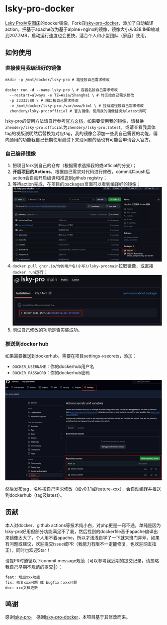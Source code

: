 # lsky-pro-docker
[Lsky Pro兰空图床](https://github.com/lsky-org/lsky-pro)的docker镜像，Fork自[lsky-pro-docker](https://github.com/hellodk34/lsky-pro-docker)，添加了自动编译action，把基于apache改为基于alpine+nginx的镜像，镜像大小从838.1MB缩减到207.7MB，启动运行速度也会更快，适合个人和小型团队（家庭）使用。

## 如何使用

### 直接使用我编译好的镜像
```shell
mkdir -p /mnt/docker/lsky-pro # 路径按自己需求修改

docker run -d --name lsky-pro \ # 容器名按自己需求修改
  --restart=always -e TZ=Asia/Shanghai \ # 时区按自己需求修改
  -p 33333:80 \ # 端口按自己需求修改
  -v /mnt/docker/lsky-pro:/var/www/html \ # 挂载路径按自己需求修改
  zhendery/lsky-pro:official # 官方镜像，使用我的镜像替换为latest即可
```
lsky-pro的使用方法请自行参考[官方文档](https://docs.lsky.pro/guide/getting-started)，如果要使用我的镜像，请替换`zhendery/lsky-pro:official`为`zhendery/lsky-pro:latest`，或请查看我具体tag的发版说明然后替换为对应tag，我的镜像会添加一些我自己需要的功能，偏向通用的功能我自己长期使用测试下来没问题的话也有可能会申请合入官方。

### 自己编译镜像

1. 把项目fork到自己的仓库（根据需求选择我的或official的分支）；
2. **开启项目的Actions**，根据自己需求对代码进行修改，commit并push后action会自动开启编译和推送到github registry；
3. 等待action完成，在项目的packages页面可以看到编译好的镜像；
![packages](docs/imgs/packages.webp)
4. `docker pull ghcr.io/你的用户名(小写)/lsky-pro:main`拉取镜像，或直接`docker run`运行；
![docker-pull](docs/imgs/docker-pull.webp)
5. 测试自己修改的功能是否实装成功。

### 推送到docker hub
如果需要推送到dockerhub，需要在项目settings->secrets，添加：
   - `DOCKER_USERNAME`：你的dockerhub用户名
   - `DOCKER_PASSWORD`：你的dockerhub密码
   
![secrets](docs/imgs/secrets.webp)

然后发布tag，名称按自己需求修改（如v0.1.1或feature-xxx），会自动编译并推送到dockerhub（tag及latest）。

## 贡献
本人对docker、github actions等技术纯小白，对php更是一窍不通。单纯是因为lsky-pro好用但部分功能满足不了我，然后找到的dockerfile基于apache编译出来镜像太大了，个人用不着apache，所以才浅浅自学了一下就来班门弄斧。如果有问题或建议，欢迎提交issue或PR（我能力有限不一定能修复，也欢迎网友指正），同时也欢迎Star！

请提PR时遵循以下commit message规范（可以参考我近期的提交记录，请忽略我自己早期不规范的提交🥺）：
```
feat: 增加xxx功能
fix: 修复xxx问题 或 bugfix：xxx问题
doc: xxx文档更新
```


## 鸣谢

感谢[lsky-pro](https://github.com/lsky-org/lsky-pro)。
感谢[lsky-pro-docker](https://github.com/hellodk34/lsky-pro-docker)，本项目基于其修改而来。
